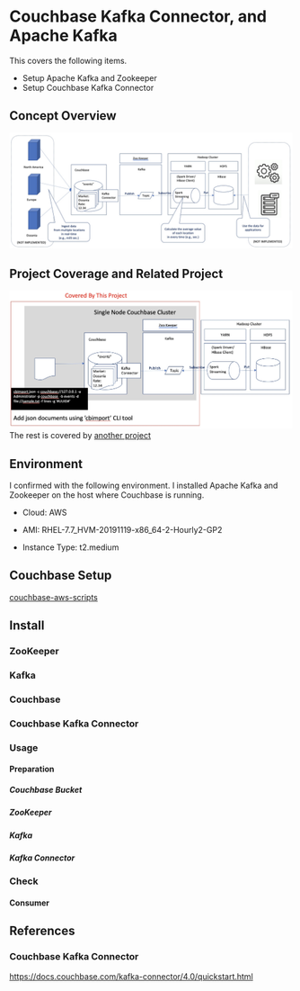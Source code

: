 # Couchbase Kafka Connector, and Apache Kafka

This covers the following items.
- Setup Apache Kafka and Zookeeper
- Setup Couchbase Kafka Connector

## Concept Overview

![Concept Diagram](images/concept-diagram.jpg)



## Project Coverage and Related Project

![Coverage Diagram](images/coverage-1.jpg)
The rest is covered by [another project](https://github.com/YoshiyukiKono/kafka_spark-streaming_hbase)

## Environment
I confirmed with the following environment. I installed Apache Kafka and Zookeeper on the host where Couchbase is running.

- Cloud: AWS

- AMI: RHEL-7.7_HVM-20191119-x86_64-2-Hourly2-GP2
- Instance Type: t2.medium

## Couchbase Setup

[couchbase-aws-scripts](https://github.com/YoshiyukiKono/couchbase-aws-scripts)

## Install
  
### ZooKeeper

### Kafka

### Couchbase

### Couchbase Kafka Connector

### Usage

#### Preparation

##### Couchbase Bucket

##### ZooKeeper

##### Kafka

##### Kafka Connector

### Check

#### Consumer


## References
### Couchbase Kafka Connector
https://docs.couchbase.com/kafka-connector/4.0/quickstart.html


